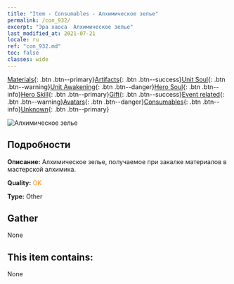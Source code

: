 ```yaml
---
title: "Item - Consumables - Алхимическое зелье"
permalink: /con_932/
excerpt: "Эра хаоса  Алхимическое зелье"
last_modified_at: 2021-07-21
locale: ru
ref: "con_932.md"
toc: false
classes: wide
---
```

 [Materials](/ItemsRU/){: .btn .btn--primary}[Artifacts](/ItemsRU/Artifacts/){: .btn .btn--success}[Unit Soul](/ItemsRU/UnitSoul/){: .btn .btn--warning}[Unit Awakening](/ItemsRU/UnitAwakening/){: .btn .btn--danger}[Hero Soul](/ItemsRU/HeroSoul/){: .btn .btn--info}[Hero Skill](/ItemsRU/HeroSkill/){: .btn .btn--primary}[Gift](/ItemsRU/Gift/){: .btn .btn--success}[Event related](/ItemsRU/Events/){: .btn .btn--warning}[Avatars](/ItemsRU/Avatars/){: .btn .btn--danger}[Consumables](/ItemsRU/Consumables/){: .btn .btn--info}[Unknown](/ItemsRU/Unknown/){: .btn .btn--primary}

 ![Алхимическое зелье](/images/t/i_40020.png)

## Подробности
 **Описание:** Алхимическое зелье, получаемое при закалке материалов в мастерской алхимика.

 **Quality:** <span style="color: #FF8C00">OK</span>

 **Type:** Other

## Gather

  None

## This item contains:

  None

